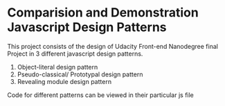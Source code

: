 Comparision and Demonstration Javascript Design Patterns
===============================

This project consists of the design of Udacity Front-end Nanodegree
final Project in 3 different javascript design patterns.

1. Object-literal design pattern
2. Pseudo-classical/ Prototypal design pattern
3. Revealing module design pattern

Code for different patterns can be viewed in their particular js file